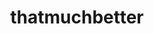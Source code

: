 ---
layout: playlist
title: thatmuchbetter
section: College
embed: '<iframe style="width: 19vw; float: right; width:" src="https://open.spotify.com/embed/playlist/3XuLy61tsdqU1HhDbOmzP6" width="300" height="380" frameborder="0" allowtransparency="true" allow="encrypted-media"></iframe>'
story: "freshman winter/spring"
order: 2
---